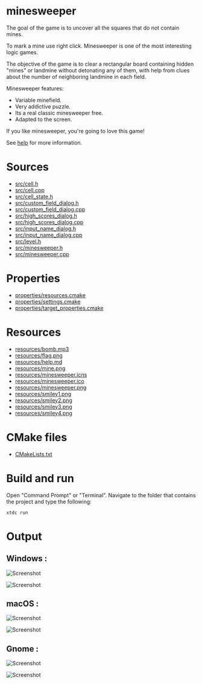 # minesweeper

The goal of the game is to uncover all the squares that do not contain mines.

To mark a mine use right click. Minesweeper is one of the most interesting logic games.

The objective of the game is to clear a rectangular board containing hidden "mines" or landmine without detonating any of them, 
with help from clues about the number of neighboring landmine in each field.

Minesweeper features:
 - Variable minefield.
 - Very addictive puzzle.
 - Its a real classic minesweeper free.
 - Adapted to the screen.
 
 If you like minesweeper, you're going to love this game!
 
 See [help](docs/help.md) for more information.
 
# Sources

* [src/cell.h](src/cell.h)
* [src/cell.cpp](src/cell.cpp)
* [src/cell_state.h](src/cell_state.h)
* [src/custom_field_dialog.h](src/custom_field_dialog.h)
* [src/custom_field_dialog.cpp](src/custom_field_dialog.cpp)
* [src/high_scores_dialog.h](src/high_scores_dialog.h)
* [src/high_scores_dialog.cpp](src/high_scores_dialog.cpp)
* [src/input_name_dialog.h](src/input_name_dialog.h)
* [src/input_name_dialog.cpp](src/input_name_dialog.cpp)
* [src/level.h](src/level.h)
* [src/minesweeper.h](src/minesweeper.h)
* [src/minesweeper.cpp](src/minesweeper.cpp)

# Properties

* [properties/resources.cmake](properties/resources.cmake)
* [properties/settings.cmake](properties/settings.cmake)
* [properties/target_properties.cmake](properties/target_properties.cmake)

# Resources

* [resources/bomb.mp3](resources/bomb.mp3)
* [resources/flag.png](resources/flag.png)
* [resources/help.md](resources/help.md)
* [resources/mine.png](resources/mine.png)
* [resources/minesweeper.icns](resources/minesweeper.icns)
* [resources/minesweeper.ico](resources/minesweeper.ico)
* [resources/minesweeper.png](resources/minesweeper.png)
* [resources/smiley1.png](resources/smiley1.png)
* [resources/smiley2.png](resources/smiley2.png)
* [resources/smiley3.png](resources/smiley3.png)
* [resources/smiley4.png](resources/smiley4.png)

# CMake files

* [CMakeLists.txt](CMakeLists.txt)

# Build and run

Open "Command Prompt" or "Terminal". Navigate to the folder that contains the project and type the following:

```shell
xtdc run
```

# Output

## Windows :

![Screenshot](../../../../docs/pictures/examples/minesweeper_w.png)

![Screenshot](../../../../docs/pictures/examples/minesweeper_wd.png)

## macOS :

![Screenshot](../../../../docs/pictures/examples/minesweeper_m.png)

![Screenshot](../../../../docs/pictures/examples/minesweeper_md.png)

## Gnome :

![Screenshot](../../../../docs/pictures/examples/minesweeper_g.png)

![Screenshot](../../../../docs/pictures/examples/minesweeper_gd.png)
